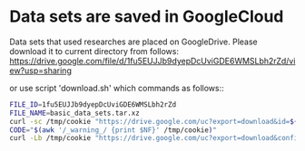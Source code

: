 # Data sets are saved in GoogleCloud
Data sets that used researches are placed on GoogleDrive.
Please download it to current directory from follows:
https://drive.google.com/file/d/1fu5EUJJb9dyepDcUviGDE6WMSLbh2rZd/view?usp=sharing

or use script 'download.sh' which commands as follows::
```bash
FILE_ID=1fu5EUJJb9dyepDcUviGDE6WMSLbh2rZd
FILE_NAME=basic_data_sets.tar.xz
curl -sc /tmp/cookie "https://drive.google.com/uc?export=download&id=${FILE_ID}" > /dev/null
CODE="$(awk '/_warning_/ {print $NF}' /tmp/cookie)"
curl -Lb /tmp/cookie "https://drive.google.com/uc?export=download&confirm=${CODE}&id=${FILE_ID}" -o ${FILE_NAME}
```
